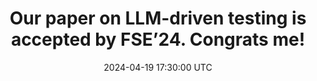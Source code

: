 ---
title: "Our paper on LLM-driven testing is accepted by FSE’24. Congrats me!"
date: 2024-04-19 17:30:00 UTC
---